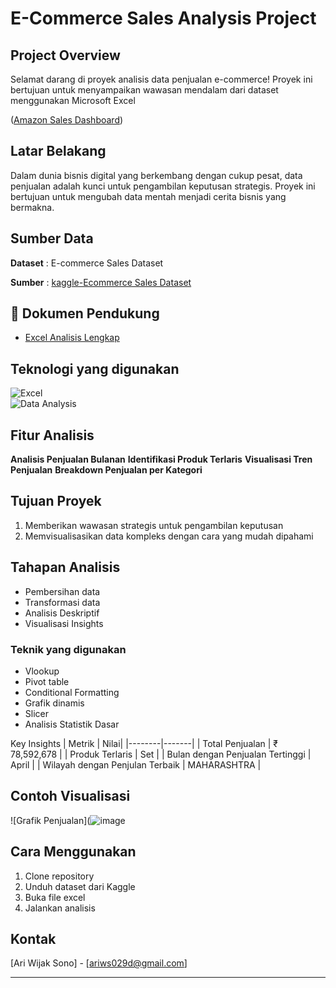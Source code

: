 # E-Commerce Sales Analysis Project
## Project Overview
Selamat darang di proyek analisis data penjualan e-commerce! Proyek ini bertujuan untuk menyampaikan wawasan mendalam dari dataset menggunakan Microsoft Excel

([Amazon Sales Dashboard](https://github.com/Wijak23/Portfolio-Data-Analyst/blob/main/Excel-Project/Amazon%20Sales%20Dashboard.png))

## Latar Belakang
Dalam dunia bisnis digital yang berkembang dengan cukup pesat, data penjualan adalah kunci untuk pengambilan keputusan strategis. Proyek ini bertujuan untuk mengubah data mentah menjadi cerita bisnis yang bermakna.

## Sumber Data
**Dataset** : E-commerce Sales Dataset

**Sumber** : [kaggle-Ecommerce Sales Dataset](https://www.kaggle.com/datasets/thedevastator/unlock-profits-with-e-commerce-sales-data/data)

## 📂 Dokumen Pendukung  
- [Excel Analisis Lengkap](https://docs.google.com/spreadsheets/d/1dz9927-uJLtDhnZk7YNf0q1X2n_nVIzY/edit?usp=sharing)

## Teknologi yang digunakan
![Excel](https://img.shields.io/badge/Microsoft_Excel-217346?style=for-the-badge&logo=microsoft-excel&logoColor=white)  
![Data Analysis](https://img.shields.io/badge/Data_Analysis-informational?style=for-the-badge)  

## Fitur Analisis  
**Analisis Penjualan Bulanan**
**Identifikasi Produk Terlaris**
**Visualisasi Tren Penjualan**
**Breakdown Penjualan per Kategori**

## Tujuan Proyek
1. Memberikan wawasan strategis untuk pengambilan keputusan
2. Memvisualisasikan data kompleks dengan cara yang mudah dipahami

## Tahapan Analisis
- Pembersihan data
- Transformasi data
- Analisis Deskriptif
- Visualisasi Insights

### Teknik yang digunakan
- Vlookup
- Pivot table
- Conditional Formatting
- Grafik dinamis
- Slicer
- Analisis Statistik Dasar

Key Insights 
| Metrik | Nilai|
|--------|-------|
| Total Penjualan | ₹ 78,592,678 |
| Produk Terlaris | Set |
| Bulan dengan Penjualan Tertinggi | April |
| Wilayah dengan Penjulan Terbaik | MAHARASHTRA |

## Contoh Visualisasi 
![Grafik Penjualan](![image](https://github.com/user-attachments/assets/a28be261-4d13-4dd6-be40-73fb4d96e11f)

## Cara Menggunakan 
1. Clone repository
2. Unduh dataset dari Kaggle
3. Buka file excel
4. Jalankan analisis

## Kontak
[Ari Wijak Sono] - [ariws029d@gmail.com]

---

